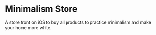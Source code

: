 # Minimalism Store
A store front on iOS to buy all products to practice minimalism and make your home more white.

